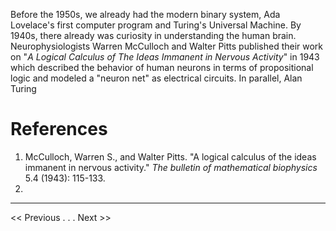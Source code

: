 Before the 1950s, we already had the modern binary system, Ada Lovelace's first computer program and Turing's Universal Machine. By 1940s, there already was curiosity in understanding the human brain. Neurophysiologists Warren McCulloch and Walter Pitts published their work on "*A Logical Calculus of The Ideas Immanent in Nervous Activity*" in 1943 which described the behavior of human neurons in terms of propositional logic and modeled a "neuron net" as electrical circuits. In parallel, Alan Turing 


# References
1. McCulloch, Warren S., and Walter Pitts. "A logical calculus of the ideas immanent in nervous activity." _The bulletin of mathematical biophysics_ 5.4 (1943): 115-133.
2. 
---
<< Previous . . .   Next >>
<!--stackedit_data:
eyJwcm9wZXJ0aWVzIjoibGF5b3V0OiBhcnRpY2xlXG50aXRsZT
ogXCJQcmVjdXJzb3JzIGJlZm9yZSAxOTUwc1wiXG5zaWRlYmFy
OlxuICBuYXY6IGxheW91dHNcbiIsImhpc3RvcnkiOlstMTY1OD
c5NzcxMywtMTY3MTYyNjE0LC00ODc1Njg0NzZdfQ==
-->